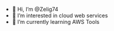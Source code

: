 - 👋 Hi, I’m @Zelig74
- 👀 I’m interested in cloud web services
- 🌱 I’m currently learning AWS Tools
<!---
Zelig74/Zelig74 is a ✨ special ✨ repository because its `README.md` (this file) appears on your GitHub profile.
You can click the Preview link to take a look at your changes.
--->
